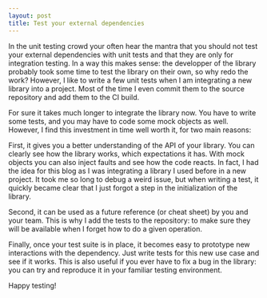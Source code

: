 ```yaml
---
layout: post
title: Test your external dependencies
---
```


In the unit testing crowd your often hear the mantra that you should not test your external dependencies with unit tests and that they are only for integration testing.
In a way this makes sense: the developper of the library probably took some time to test the library on their own, so why redo the work?
However, I like to write a few unit tests when I am integrating a new library into a project.
Most of the time I even commit them to the source repository and add them to the CI build.

For sure it takes much longer to integrate the library now.
You have to write some tests, and you may have to code some mock objects as well.
However, I find this investment in time well worth it, for two main reasons:

First, it gives you a better understanding of the API of your library.
You can clearly see how the library works, which expectations it has.
With mock objects you can also inject faults and see how the code reacts.
In fact, I had the idea for this blog as I was integrating a library I used before in a new project.
It took me so long to debug a weird issue, but when writing a test, it quickly became clear that I just forgot a step in the initialization of the library.

Second, it can be used as a future reference (or cheat sheet) by you and your team.
This is why I add the tests to the repository: to make sure they will be available when I forget how to do a given operation.

Finally, once your test suite is in place, it becomes easy to prototype new interactions with the dependency.
Just write tests for this new use case and see if it works.
This is also useful if you ever have to fix a bug in the library: you can try and reproduce it in your familiar testing environment.

Happy testing!
